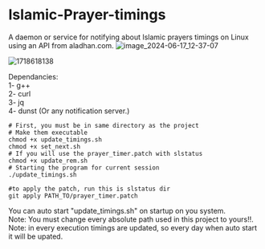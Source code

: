 # Islamic-Prayer-timings
A daemon or service for notifying about Islamic prayers timings on Linux using an API from aladhan.com.
![image_2024-06-17_12-37-07](https://github.com/abdalrahmanshaban0/Islamic-Prayer-Timings/assets/126330281/f340727d-51eb-434e-9491-b24a56e6d326)

![1718618138](https://github.com/abdalrahmanshaban0/Islamic-Prayer-Timings/assets/126330281/3c738d60-5121-48ad-b576-4b57497ab790)


Dependancies:<br>
1- g++<br>
2- curl<br>
3- jq<br>
4- dunst (Or any notification server.)<br>

```shell
# First, you must be in same directory as the project
# Make them executable
chmod +x update_timings.sh
chmod +x set_next.sh
# If you will use the prayer_timer.patch with slstatus
chmod +x update_rem.sh
# Starting the program for current session
./update_timings.sh
```
```shell
#to apply the patch, run this is slstatus dir
git apply PATH_TO/prayer_timer.patch
```

You can auto start "update_timings.sh" on startup on you system.<br>
Note: You must change every absolute path used in this project to yours!!.<br>
Note: in every execution timings are updated, so every day when auto start it will be upated.
